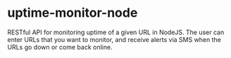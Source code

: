 # uptime-monitor-node
RESTful API for monitoring uptime of a given URL in NodeJS.  The user can enter  URLs that you want to monitor, and receive alerts via SMS when the URLs go down or come back online.
